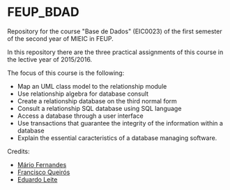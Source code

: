 # FEUP_BDAD
Repository for the course "Base de Dados" (EIC0023) of the first semester of the second year of MIEIC in FEUP.

In this repository there are the three practical assignments of this course in the lective year of 2015/2016.

The focus of this course is the following:

* Map an UML class model to the relationship module
* Use relationship algebra for database consult
* Create a relationship database on the third normal form
* Consult a relationship SQL database using SQL language
* Access a database through a user interface
* Use transactions that guarantee the integrity of the information within a database
* Explain the essential caracteristics of a database managing software.


Credits:
* [Mário Fernandes](https://github.com/MarioFernandes73)
* [Francisco Queirós](https://github.com/Griffrez)
* [Eduardo Leite](https://github.com/xJupiter931)
